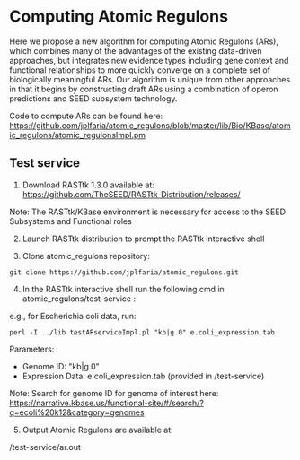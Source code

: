 Computing Atomic Regulons
===============

Here we propose a new algorithm for computing Atomic Regulons (ARs), which combines many of the advantages of the existing data-driven approaches, but integrates new evidence types including gene context and functional relationships to more quickly converge on a complete set of biologically meaningful ARs. Our algorithm is unique from other approaches in that it begins by constructing draft ARs using a combination of operon predictions and SEED subsystem technology.

Code to compute ARs can be found here: https://github.com/jplfaria/atomic_regulons/blob/master/lib/Bio/KBase/atomic_regulons/atomic_regulonsImpl.pm


Test service
-------------

1) Download RASTtk 1.3.0 available at: https://github.com/TheSEED/RASTtk-Distribution/releases/

Note: 
The RASTtk/KBase environment is necessary for access to the SEED Subsystems and Functional roles

2) Launch RASTtk distribution to prompt the RASTtk interactive shell

3) Clone atomic_regulons repository:

```
git clone https://github.com/jplfaria/atomic_regulons.git
```

4) In the RASTtk interactive shell run the following cmd in atomic_regulons/test-service : 

e.g., for Escherichia coli data, run:

```
perl -I ../lib testARserviceImpl.pl "kb|g.0" e.coli_expression.tab
```

Parameters:
- Genome ID: "kb|g.0"
- Expression Data: e.coli_expression.tab (provided in /test-service)

Note:
Search for genome ID for genome of interest here: https://narrative.kbase.us/functional-site/#/search/?q=ecoli%20k12&category=genomes

5) Output Atomic Regulons are available at:

/test-service/ar.out